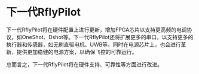 # 下一代RflyPilot
下一代RflyPilot将在硬件配置上进行更新，增加FPGA芯片以支持更高频的电调协议，如OneShot、Dshot等。下一代RflyPilot还将扩展更多的串口，以支持更多的执行器和传感器，如无刷直驱电机、UWB等。同时在电源芯片上，也会进行革新，提供更加稳健的电源方案，以确保飞控的可靠运行。

总而言之，下一代RflyPilot将在硬件支持、可靠性等方面进行改进。